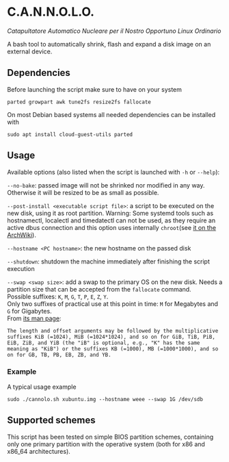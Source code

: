 # C.A.N.N.O.L.O.

*Catapultatore Automatico Nucleare per il Nostro Opportuno Linux Ordinario*

A bash tool to automatically shrink, flash and expand a disk image on an external device. 

## Dependencies

Before launching the script make sure to have on your system

```
parted growpart awk tune2fs resize2fs fallocate
```

On most Debian based systems all needed dependencies can be installed with 

```
sudo apt install cloud-guest-utils parted
```

## Usage 

Available options (also listed when the script is launched with `-h` or `--help`):

`--no-bake`: passed image will not be shrinked nor modified in any way. Otherwise it will be resized to be as small as possible.

`--post-install <executable script file>`: a script to be executed on the new disk, using it as root partition. Warning: Some systemd tools such as hostnamectl, localectl and timedatectl can not be used, as they require an active dbus connection and this option uses internally `chroot`(see [it on the ArchWiki](https://wiki.archlinux.org/index.php/Chroot)).

`--hostname <PC hostname>`: the new hostname on the passed disk

`--shutdown`: shutdown the machine immediately after finishing the script execution

`--swap <swap size>`: add a swap to the primary OS on the new disk. Needs a partition size that can be accepted from the `fallocate` command.   
Possible suffixes: `K`, `M`, `G`, `T`, `P`, `E`, `Z`, `Y`.  
Only two suffixes of practical use at this point in time: `M` for Megabytes and `G` for Gigabytes.  
From [its man page](http://man7.org/linux/man-pages/man1/fallocate.1.html):  
```
The length and offset arguments may be followed by the multiplicative suffixes KiB (=1024), MiB (=1024*1024), and so on for GiB, TiB, PiB, EiB, ZiB, and YiB (the "iB" is optional, e.g., "K" has the same meaning as "KiB") or the suffixes KB (=1000), MB (=1000*1000), and so on for GB, TB, PB, EB, ZB, and YB.
```

### Example

A typical usage example 

```
sudo ./cannolo.sh xubuntu.img --hostname weee --swap 1G /dev/sdb  
```

## Supported schemes

This script has been tested on simple BIOS partition schemes, containing only one primary partition with the operative system (both for x86 and x86_64 architectures).

